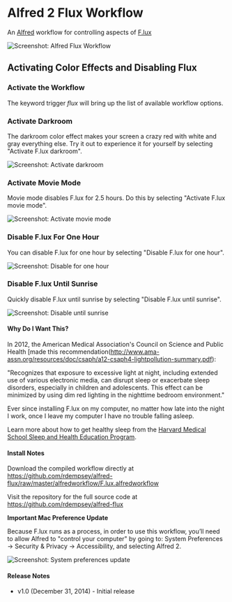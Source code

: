 # Alfred 2 Flux Workflow

An [Alfred](http://www.alfredapp.com/ "Alfred App") workflow for controlling aspects of [F.lux](https://justgetflux.com/ "F.lux")

![Screenshot: Alfred Flux Workflow](https://raw.githubusercontent.com/rdempsey/alfred-flux/master/screenshots/workflow.jpg "Alfred Flux Workflow")

## Activating Color Effects and Disabling Flux

### Activate the Workflow

The keyword trigger *flux* will bring up the list of available workflow options.

### Activate Darkroom

The darkroom color effect makes your screen a crazy red with white and gray everything else. Try it out to experience it for yourself by selecting "Activate F.lux darkroom".

![Screenshot: Activate darkroom](https://raw.githubusercontent.com/rdempsey/alfred-flux/master/screenshots/flux-activate-darkroom.jpg "Activate darkroom")

### Activate Movie Mode

Movie mode disables F.lux for 2.5 hours. Do this by selecting "Activate F.lux movie mode".

![Screenshot: Activate movie mode](https://raw.githubusercontent.com/rdempsey/alfred-flux/master/screenshots/flux-activate-movie-mode.jpg "Activate movie mode")

### Disable F.lux For One Hour

You can disable F.lux for one hour by selecting "Disable F.lux for one hour".

![Screenshot: Disable for one hour](https://raw.githubusercontent.com/rdempsey/alfred-flux/master/screenshots/flux-disable-one-hour.jpg "Disable F.lux for one hour")

### Disable F.lux Until Sunrise

Quickly disable F.lux until sunrise by selecting "Disable F.lux until sunrise".

![Screenshot: Disable until sunrise](https://raw.githubusercontent.com/rdempsey/alfred-flux/master/screenshots/flux-disable-to-sunrise.jpg "Disable F.lux until sunrise")


#### Why Do I Want This?

In 2012, the American Medical Association's Council on Science and Public Health [made this recommendation(http://www.ama-assn.org/resources/doc/csaph/a12-csaph4-lightpollution-summary.pdf):

"Recognizes that exposure to excessive light at night, including extended use of various electronic media, can disrupt sleep or exacerbate sleep disorders, especially in children and adolescents. This effect can be minimized by using dim red lighting in the nighttime bedroom environment."

Ever since installing F.lux on my computer, no matter how late into the night I work, once I leave my computer I have no trouble falling asleep.

Learn more about how to get healthy sleep from the [Harvard Medical School Sleep and Health Education Program](http://healthysleep.med.harvard.edu/portal/).

#### Install Notes

Download the compiled workflow directly at https://github.com/rdempsey/alfred-flux/raw/master/alfredworkflow/F.lux.alfredworkflow

Visit the repository for the full source code at https://github.com/rdempsey/alfred-flux

**Important Mac Preference Update**

Because F.lux runs as a process, in order to use this workflow, you’ll need to allow Alfred to "control your computer" by going to: System Preferences -> Security & Privacy -> Accessibility, and selecting Alfred 2.

![Screenshot: System preferences update](https://raw.githubusercontent.com/rdempsey/alfred-flux/master/screenshots/system-prefs-security.jpg "Update system preferences")

#### Release Notes

* v1.0 (December 31, 2014) - Initial release